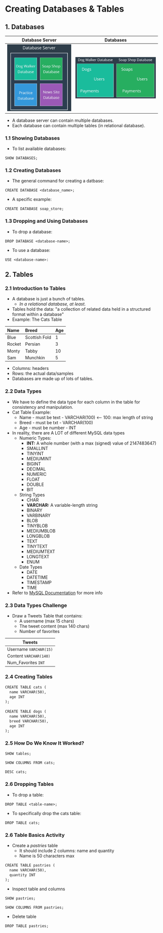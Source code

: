# Creating Databases & Tables
## 1. Databases
| Database Server | Databases |
|-----------------|-----------|
|![db-server](https://github.com/ndomah/MySQL-Bootcamp-Go-from-SQL-Beginner-to-Expert/blob/main/1.%20Creating%20Databases%20%26%20Tables/img/db-server.png) | ![db](https://github.com/ndomah/MySQL-Bootcamp-Go-from-SQL-Beginner-to-Expert/blob/main/1.%20Creating%20Databases%20%26%20Tables/img/db-tables.png) |
- A database server can contain multiple databases.
- Each database can contain multiple tables (in relational database).
### 1.1 Showing Databases
- To list available databases:
```mysql
SHOW DATABASES;
```
### 1.2 Creating Databases
- The general command for creating a datbase:
```mysql
CREATE DATABASE <database_name>;
```
- A specific example:
```mysql
CREATE DATABASE soap_store;
```
### 1.3 Dropping and Using Databases
- To drop a database:
```mysql
DROP DATABASE <database-name>;
```
- To use a database:
```mysql
USE <database-name>:
```
## 2. Tables
### 2.1 Introduction to Tables
- A database is just a bunch of tables.
  - *In a relational database, at least.*
- Tables hold the data: "a collection of related data held in a structured format within a database"
- Example: The Cats Table
  
| Name | Breed | Age |
| :--- | :--- | :--- |
|Blue |Scottish Fold |1 |
|Rocket |Persian |3 |
|Monty |Tabby |10 |
|Sam |Munchkin |5

- Columns: headers
- Rows: the actual data/samples
- Databases are made up of lots of tables.
### 2.2 Data Types
- We have to define the data type for each column in the table for consistency and manipulation.
- Cat Table Example:
  - Name - must be text - VARCHAR(100) <-- 100: max length of string
  - Breed - must be txt - VARCHAR(100)
  - Age - must be number - INT
- In reality, there are A LOT of different MySQL data types
  - Numeric Types:
    - **INT:** A whole number (with a max (signed) value of 2147483647)
    - SMALLINT
    - TINYINT
    - MEDIUMINT
    - BIGINT
    - DECIMAL
    - NUMERIC
    - FLOAT
    - DOUBLE
    - BIT
  - String Types
    -  CHAR
    -  **VARCHAR:** A variable-length string
    -  BINARY
    -  VARBINARY
    -  BLOB
    -  TINYBLOB
    -  MEDIUMBLOB
    -  LONGBLOB
    -  TEXT
    -  TINYTEXT
    -  MEDIUMTEXT
    -  LONGTEXT
    -  ENUM
  - Date Types
    - DATE
    - DATETIME
    - TIMESTAMP
    - TIME
- Refer to [MySQL Documentation](https://dev.mysql.com/doc/refman/8.4/en/data-types.html) for more info
### 2.3 Data Types Challenge
- Draw a Tweets Table that contains:
  - A username (max 15 chars)
  - The tweet content (max 140 chars)
  - Number of favorites

| Tweets |
| --- |
| Username `VARCHAR(15)` |
| Content `VARCHAR(140)` |
| Num_Favorites `INT` |
### 2.4 Creating Tables
```mysql
CREATE TABLE cats (
  name VARCHAR(50),
  age INT
);

CREATE TABLE dogs (
  name VARCHAR(50),
  breed VARCHAR(50),
  age INT
);
```
### 2.5 How Do We Know It Worked?
```mysql
SHOW tables;
```
```mysql
SHOW COLUMNS FROM cats;
```
```mysql
DESC cats;
```
### 2.6 Dropping Tables
- To drop a table:
```mysql
DROP TABLE <table-name>;
```
- To specifically drop the cats table:
```mysql
DROP TABLE cats;
```
### 2.6 Table Basics Activity
- Create a *pastries* table
  - It should include 2 columns: name and quantity
  - Name is 50 characters max
```mysql
CREATE TABLE pastries (
  name VARCHAR(50),
  quantity INT
);
```
- Inspect table and columns
```mysql
SHOW pastries;
```
```mysql
SHOW COLUMNS FROM pastries;
```
- Delete table
```mysql
DROP TABLE pastries;
```
